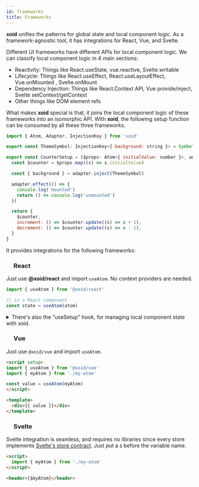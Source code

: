 ```yaml
---
id: frameworks
title: Frameworks
---
```


**xoid** unifies the patterns for global state and local component logic. 
As a framework-agnostic tool, it has integrations for React, Vue, and Svelte.

Different UI frameworks have different APIs for local component logic. We can classify local component logic in 4 main sections:
- Reactivity: Things like React.useState, vue.reactive, Svelte.writable
- Lifecycle: Things like React.useEffect, React.useLayoutEffect, Vue.onMounted , Svelte.onMount
- Dependency Injection: Things like React.Context API, Vue provide/inject, Svelte setContext/getContext
- Other things like DOM element refs

What makes **xoid** special is that, it joins the local component logic of these frameworks into an isomorphic API. With **xoid**, the following setup function can be consumed by all these three frameworks.

```js
import { Atom, Adapter, InjectionKey } from 'xoid'

export const ThemeSymbol: InjectionKey<{ background: string }> = Symbol()

export const CounterSetup = ($props: Atom<{ initialValue: number }>, adapter: Adapter) => {
  const $counter = $props.map((s) => s.initialValue)

  const { background } = adapter.inject(ThemeSymbol)

  adapter.effect(() => {
    console.log('mounted')
    return () => console.log('unmounted')
  })

  return {
    $counter,
    increment: () => $counter.update((s) => s + 1),
    decrement: () => $counter.update((s) => s - 1),
  }
}
```


It provides integrations for the following frameworks:

### <img src="https://raw.githubusercontent.com/onurkerimov/xoid/master/assets/integrations/react.ico" width="16"/>  React

Just use **@xoid/react** and import `useAtom`. No context providers are needed.

```js
import { useAtom } from '@xoid/react'

// in a React component
const state = useAtom(atom)
```

<details>
  <summary>There's also the "useSetup" hook, for managing local component state with xoid.</summary>

`useSetup` is similar to `React.useMemo` with an empty dependency array. It'll run its callback **only once**.

```js
import { useSetup } from '@xoid/react'

const App = () => {
  const $counter = useSetup(() => create(5))

  ...
}
```

> `useSetup` is guaranteed to be **non-render-causing**. Atoms returned by that should be explicitly subscribed via `useAtom` hook.

An outer value can be supplied as the second argument. It can be used as a reactive atom inside.

```js
import { useSetup } from '@xoid/react'

const App = (props: Props) => {
  const setup = useSetup(($props) => {
    // `$props` has the type: Atom<Props>
    // this way, we can react to `props.something` as it changes
    $props.focus(s => s.something).subscribe(console.log)
  }, props) // <= `props` is supplied here

  ...
}
```
</details>


### <img src="https://raw.githubusercontent.com/onurkerimov/xoid/master/assets/integrations/vue.png" width="16"/> Vue

Just use `@xoid/vue` and import `useAtom`.

```html
<script setup>
import { useAtom } from '@xoid/vue'
import { myAtom } from './my-atom'

const value = useAtom(myAtom)
</script>

<template>
  <div>{{ value }}</div>
</template>
```


### <img src="https://raw.githubusercontent.com/onurkerimov/xoid/master/assets/integrations/svelte.png" width="16"/> Svelte

Svelte integration is seamless, and requires no libraries since every store implements
[Svelte's store contract](https://svelte.dev/docs#component-format-script-4-prefix-stores-with-$-to-access-their-values-store-contract). Just put a `$` before the variable name.

```html
<script>
  import { myAtom } from './my-atom'
</script>

<header>{$myAtom}</header>
```